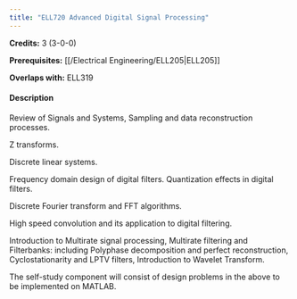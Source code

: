 ```yaml
---
title: "ELL720 Advanced Digital Signal Processing"
---
```

**Credits:** 3 (3-0-0)

**Prerequisites:** [[/Electrical Engineering/ELL205|ELL205]]

**Overlaps with:** ELL319

#### Description
Review of Signals and Systems, Sampling and data reconstruction processes.

Z transforms.

Discrete linear systems.

Frequency domain design of digital filters. Quantization effects in digital filters.

Discrete Fourier transform and FFT algorithms.

High speed convolution and its application to digital filtering.

Introduction to Multirate signal processing, Multirate filtering and Filterbanks: including Polyphase decomposition and perfect reconstruction, Cyclostationarity and LPTV filters, Introduction to Wavelet Transform.

The self-study component will consist of design problems in the above to be implemented on MATLAB.